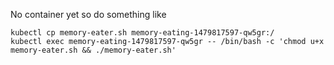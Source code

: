 
No container yet so do something like

```
kubectl cp memory-eater.sh memory-eating-1479817597-qw5gr:/
kubectl exec memory-eating-1479817597-qw5gr -- /bin/bash -c 'chmod u+x memory-eater.sh && ./memory-eater.sh'
```
